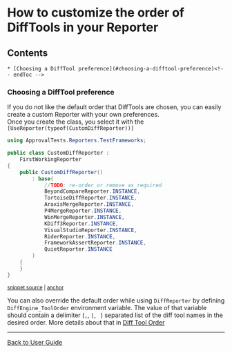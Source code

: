 <!--
GENERATED FILE - DO NOT EDIT
This file was generated by [MarkdownSnippets](https://github.com/SimonCropp/MarkdownSnippets).
Source File: /docs/ApprovalTests/howtos/mdsource/CustomizingDiffToolSelectionOrder.source.md
To change this file edit the source file and then run MarkdownSnippets.
-->

# How to customize the order of DiffTools in your Reporter

<!-- toc -->
## Contents

    * [Choosing a DiffTool preference](#choosing-a-difftool-preference)<!-- endToc -->


### Choosing a DiffTool preference

If you do not like the default order that DiffTools are chosen, you can easily create a custom Reporter with your own preferences.  
Once you create the class, you select it with the `[UseReporter(typeof(CustomDiffReporter))]`

<!-- snippet: CustomDiffReporter.cs -->
<a id='snippet-CustomDiffReporter.cs'></a>
```cs
using ApprovalTests.Reporters.TestFrameworks;

public class CustomDiffReporter :
    FirstWorkingReporter
{
    public CustomDiffReporter()
        : base(
            //TODO: re-order or remove as required
            BeyondCompareReporter.INSTANCE,
            TortoiseDiffReporter.INSTANCE,
            AraxisMergeReporter.INSTANCE,
            P4MergeReporter.INSTANCE,
            WinMergeReporter.INSTANCE,
            KDiff3Reporter.INSTANCE,
            VisualStudioReporter.INSTANCE,
            RiderReporter.INSTANCE,
            FrameworkAssertReporter.INSTANCE,
            QuietReporter.INSTANCE
        )
    {
    }
}
```
<sup><a href='/src/ApprovalTests.Tests/Reporters/CustomDiffReporter.cs#L1-L22' title='Snippet source file'>snippet source</a> | <a href='#snippet-CustomDiffReporter.cs' title='Start of snippet'>anchor</a></sup>
<!-- endSnippet -->

You can also override the default order while using `DiffReporter` by defining `DiffEngine_ToolOrder` environment variable. The value of that variable should contain a delimiter (`,`, `|`, ` `) separated list of the diff tool names in the desired order. More details about that in [Diff Tool Order](https://github.com/VerifyTests/DiffEngine/blob/main/docs/diff-tool.order.md)

---

[Back to User Guide](../readme.md#top)
